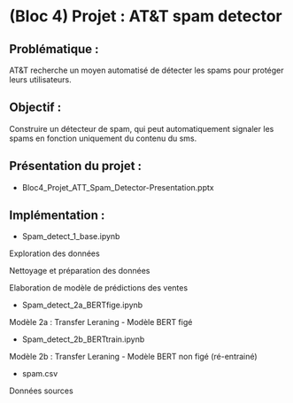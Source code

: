 # (Bloc 4) Projet : AT&T spam detector

## Problématique :
AT&T recherche un moyen automatisé de détecter les spams pour protéger leurs utilisateurs. 

## Objectif :
Construire un détecteur de spam, qui peut automatiquement signaler les spams en fonction uniquement du contenu du sms. 

## Présentation du projet :
* Bloc4_Projet_ATT_Spam_Detector-Presentation.pptx

## Implémentation :
* Spam_detect_1_base.ipynb

Exploration des données

Nettoyage et préparation des données

Elaboration de modèle de prédictions des ventes 

* Spam_detect_2a_BERTfige.ipynb

Modèle 2a : Transfer Leraning - Modèle BERT figé

* Spam_detect_2b_BERTtrain.ipynb

Modèle 2b : Transfer Leraning - Modèle BERT non figé (ré-entrainé)

* spam.csv

Données sources
